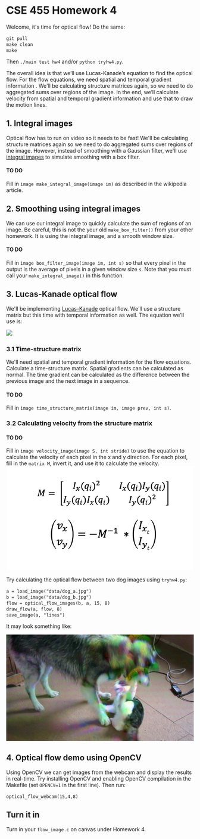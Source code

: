 # CSE 455 Homework 4 #

Welcome, it's time for optical flow! Do the same:

```
git pull
make clean
make
```

Then `./main test hw4` and/or `python tryhw4.py`.

The overall idea is that we’ll use Lucas-Kanade’s equation to find the optical flow. For the flow equations, we need spatial and temporal gradient information .
We'll be calculating structure matrices again, so we need to do aggregated sums over regions of the image. In the end, we’ll calculate velocity from spatial and temporal gradient information and use that to draw the motion lines.

## 1. Integral images ##

Optical flow has to run on video so it needs to be fast! We'll be calculating structure matrices again so we need to do aggregated sums over regions of the image. However, instead of smoothing with a Gaussian filter, we'll use [integral images](https://en.wikipedia.org/wiki/Summed-area_table) to simulate smoothing with a box filter.

#### TO DO ####
Fill in `image make_integral_image(image im)` as described in the wikipedia article.

## 2. Smoothing using integral images ##

We can use our integral image to quickly calculate the sum of regions of an image. Be careful, this is not the your old `make_box_filter()` from your other homework. It is using the integral image, and a smooth window size.


#### TO DO ####
Fill in `image box_filter_image(image im, int s)` so that every pixel in the output is the average of pixels in a given window size `s`. Note that you must call your `make_integral_image()` in this function.

## 3. Lucas-Kanade optical flow ##

We'll be implementing [Lucas-Kanade](https://en.wikipedia.org/wiki/Lucas%E2%80%93Kanade_method) optical flow. We'll use a structure matrix but this time with temporal information as well. The equation we'll use is:

![](../../figs/flow-eq.png)

### 3.1 Time-structure matrix ###

We'll need spatial and temporal gradient information for the flow equations. Calculate a time-structure matrix. Spatial gradients can be calculated as normal. The time gradient can be calculated as the difference between the previous image and the next image in a sequence.

#### TO DO ####
Fill in `image time_structure_matrix(image im, image prev, int s)`.

### 3.2 Calculating velocity from the structure matrix ###

#### TO DO ####
Fill in `image velocity_image(image S, int stride)` to use the equation to calculate the velocity of each pixel in the x and y direction. For each pixel, fill in the `matrix M`, invert it, and use it to calculate the velocity.
![](../../figs/velocity-eq.png)

Try calculating the optical flow between two dog images using `tryhw4.py`:

    a = load_image("data/dog_a.jpg")
    b = load_image("data/dog_b.jpg")
    flow = optical_flow_images(b, a, 15, 8)
    draw_flow(a, flow, 8)
    save_image(a, "lines")

It may look something like:

![](../../figs/lines.png)

## 4. Optical flow demo using OpenCV ##

Using OpenCV we can get images from the webcam and display the results in real-time. Try installing OpenCV and enabling OpenCV compilation in the Makefile (set `OPENCV=1` in the first line). Then run:

    optical_flow_webcam(15,4,8)

## Turn it in ##

Turn in your `flow_image.c` on canvas under Homework 4.
